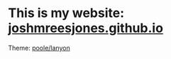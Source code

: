 # This is my website: [joshmreesjones.github.io](https://joshmreesjones.github.io/)

Theme: [poole/lanyon](https://github.com/poole/lanyon)
